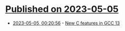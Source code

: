 # [Published on 2023-05-05](index.md)

* [2023-05-05, 00:20:56](https://lobste.rs/s/kalnwv/new_c_features_gcc_13) - [New C features in GCC 13](https://developers.redhat.com/articles/2023/05/04/new-c-features-gcc-13)
